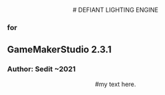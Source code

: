 <p align="center">
# DEFIANT LIGHTING ENGINE</p>
<h3>for</h3>
<h2>GameMakerStudio 2.3.1</h2>
<h3>Author: Sedit ~2021</h3> 


 
<div align="center">
  #my text here.
</div>
